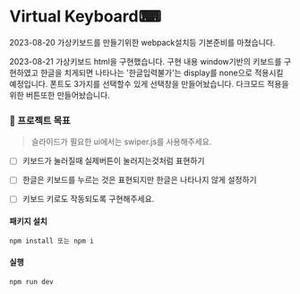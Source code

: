 # Virtual Keyboard⌨
2023-08-20 가상키보드를 만들기위한 webpack설치등 기본준비를 마쳤습니다.

2023-08-21 가상키보드 html을 구현했습니다.
구현 내용 window기반의 키보드를 구현하였고 한글을 치게되면 나타나는 '한글입력불가'는 display를 none으로 적용시킬 예정입니다.
폰트도 3가지를 선택할수 있게 선택창을 만들어놨습니다.
다크모드 적용을 위한 버튼또한 만들어놨습니다.

### 🏅 프로젝트 목표
> 슬라이드가 필요한 ui에서는 swiper.js를 사용해주세요.
- [ ] 키보드가 눌러질때 실제버튼이 눌러지는것처럼 표현하기
- [ ] 한글은 키보드를 누르는 것은 표현되지만 한글은 나타나지 않게 설정하기
- [ ] 키보드 키로도 작동되도록 구현해주세요.




#### 패키지 설치

```bash
npm install 또는 npm i
```

#### 실행

```bash
npm run dev
```